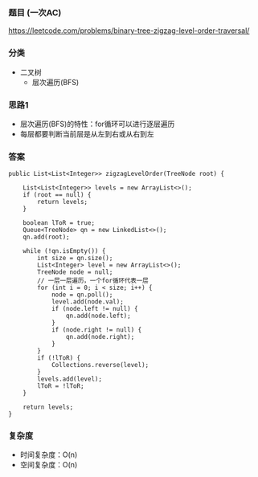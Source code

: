 ### 题目 (一次AC)
https://leetcode.com/problems/binary-tree-zigzag-level-order-traversal/

### 分类
* 二叉树
    * 层次遍历(BFS)

### 思路1
* 层次遍历(BFS)的特性：for循环可以进行逐层遍历
* 每层都要判断当前层是从左到右或从右到左

### 答案
```
public List<List<Integer>> zigzagLevelOrder(TreeNode root) {
    
    List<List<Integer>> levels = new ArrayList<>();
    if (root == null) {
        return levels;
    }
    
    boolean lToR = true;
    Queue<TreeNode> qn = new LinkedList<>();
    qn.add(root);
    
    while (!qn.isEmpty()) {
        int size = qn.size();
        List<Integer> level = new ArrayList<>();
        TreeNode node = null;
        // 一层一层遍历，一个for循环代表一层
        for (int i = 0; i < size; i++) {
            node = qn.poll();
            level.add(node.val);
            if (node.left != null) {
                qn.add(node.left);
            }
            if (node.right != null) {
                qn.add(node.right);
            }
        }
        if (!lToR) {
            Collections.reverse(level);
        }
        levels.add(level);
        lToR = !lToR;
    }
    
    return levels;
}
```

### 复杂度
* 时间复杂度：O(n)
* 空间复杂度：O(n)
